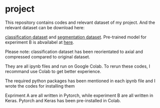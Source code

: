 # project
This repository contains codes and relevant dataset of my project. And the relevant dataset can be download here: 

[classification dataset](https://drive.google.com/file/d/1hKFVR-9g29ocYR5VdkLwk7mCvm1v2jwm/view?usp=sharing) and [segmentation dataset](https://drive.google.com/file/d/1-ag8vjY6O4AIwYICvUlI7Tfve2qkR_7J/view?usp=sharing). Pre-trained model for experiment B is abvailabel at [here](https://drive.google.com/file/d/1NwWAKoeXuCjd2GC7pT-rcSdPWFlCBnG8/view?usp=sharing).

Please note: classification dataset has been reorientated to axial and compressed compared to original dataset. 

They are all ipynb files and run on Google Colab. To rerun these codes, I recommand use Colab to get better experience.

The required python packages has been mentioned in each ipynb file and I wrote the codes for installing them

Expriment A are all written in Pytorch, while experiment B are all written in Keras. Pytorch and Keras has been pre-installed in Colab.
